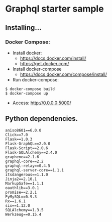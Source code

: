 # Graphql starter sample

## Installing...

### Docker Compose:

* Install docker: 
    - https://docs.docker.com/install/
    - https://get.docker.com/
* Install docker-compose
    - https://docs.docker.com/compose/install/
* Run docker-compose:

```
$ docker-compose build
$ docker-compose up
```
* Access: http://0.0.0.0:5000/


## Python dependencies.

```
aniso8601==6.0.0
Click==7.0
Flask==1.0.3
Flask-GraphQL==2.0.0
Flask-Script==2.0.6
Flask-SQLAlchemy==2.4.0
graphene==2.1.6
graphql-core==2.2
graphql-relay==0.4.5
graphql-server-core==1.1.1
itsdangerous==1.1.0
Jinja2==2.10.1
MarkupSafe==1.1.1
oauthlib==3.0.1
promise==2.2.1
PyMySQL==0.9.3
Rx==1.6.1
six==1.12.0
SQLAlchemy==1.3.5
Werkzeug==0.15.4

```